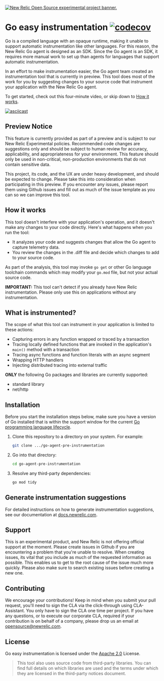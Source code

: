 <a href="https://opensource.newrelic.com/oss-category/#new-relic-experimental"><picture><source media="(prefers-color-scheme: dark)" srcset="https://github.com/newrelic/opensource-website/raw/main/src/images/categories/dark/Experimental.png"><source media="(prefers-color-scheme: light)" srcset="https://github.com/newrelic/opensource-website/raw/main/src/images/categories/Experimental.png"><img alt="New Relic Open Source experimental project banner." src="https://github.com/newrelic/opensource-website/raw/main/src/images/categories/Experimental.png"></picture></a>

# Go easy instrumentation [![codecov](https://codecov.io/gh/newrelic/go-easy-instrumentation/graph/badge.svg?token=0qFy6WGpL8)](https://codecov.io/gh/newrelic/go-easy-instrumentation)
Go is a compiled language with an opaque runtime, making it unable to support automatic instrumentation like other languages. For this reason, the New Relic Go agent is designed as an SDK. Since the Go agent is an SDK, it requires more manual work to set up than agents for languages that support automatic instrumentation.

In an effort to make instrumentation easier, the Go agent team created an instrumentation tool that is currently in preview. This tool does most of the work for you by suggesting changes to your source code that instrument your application with the New Relic Go agent.

To get started, check out this four-minute video, or skip down to [How it works](#how-it-works).

[![asciicast](https://asciinema.org/a/r0Il7o2eMiZaLKHIlew3IL2nx.svg)](https://asciinema.org/a/r0Il7o2eMiZaLKHIlew3IL2nx)

## Preview Notice

This feature is currently provided as part of a preview and is subject to our New Relic Experimental policies. Recommended code changes are suggestions only and should be subject to human review for accuracy, applicability, and appropriateness for your environment. This feature should only be used in non-critical, non-production environments that do not contain sensitive data.

This project, its code, and the UX are under heavy development, and should be expected to change. Please take this into consideration when participating in this preview. If you encounter any issues, please report them using Github issues and fill out as much of the issue template as you can so we can improve this tool.

## How it works

This tool doesn't interfere with your application's operation, and it doesn't make any changes to your code directly. Here's what happens when you run the tool:

* It analyzes your code and suggests changes that allow the Go agent to capture telemetry data. 
* You review the changes in the .diff file and decide which changes to add to your source code.

As part of the analysis, this tool may invoke `go get` or other Go language toolchain commands which may modify your `go.mod` file, but not your actual source code.

**IMPORTANT:** This tool can't detect if you already have New Relic instrumentation. Please only use this on applications without any instrumentation.

## What is instrumented?

The scope of what this tool can instrument in your application is limited to these actions:

 - Capturing errors in any function wrapped or traced by a transaction
 - Tracing locally defined functions that are invoked in the application's `main()` method with a transaction
 - Tracing async functions and function literals with an async segment
 - Wrapping HTTP handlers
 - Injecting distributed tracing into external traffic

**ONLY** the following Go packages and libraries are currently supported:

  - standard library
  - net/http

## Installation

Before you start the installation steps below, make sure you have a version of Go installed that is within the support window for the current [Go programming language lifecycle](https://endoflife.date/go).

1. Clone this repository to a directory on your system. For example:
    ```sh
    git clone .../go-agent-pre-instrumentation
    ```
2. Go into that directory:
    ```sh
    cd go-agent-pre-instrumentation
    ```
3. Resolve any third-party dependencies:
    ```sh
    go mod tidy
    ```
## Generate instrumentation suggestions

For detailed instructions on how to generate instrumentation suggestions, see our documentation at [docs.newrelic.com](https://docs/apm/agents/go-agent/installation/install-automation-new-relic-go/#generate-suggestions).

## Support
This is an experimental product, and New Relic is not offering official support at the moment. Please create issues in Github if you are encountering a problem that you're unable to resolve. When creating issues, its vital that you include as much of the requested information as possible. This enables us to get to the root cause of the issue much more quickly. Please also make sure to search existing issues before creating a new one.

## Contributing
We encourage your contributions! Keep in mind when you submit your pull request, you'll need to sign the CLA via the click-through using CLA-Assistant. You only have to sign the CLA one time per project.
If you have any questions, or to execute our corporate CLA, required if your contribution is on behalf of a company, please drop us an email at opensource@newrelic.com.


## License
Go easy instrumentation is licensed under the [Apache 2.0](http://apache.org/licenses/LICENSE-2.0.txt) License.
>This tool also uses source code from third-party libraries. You can find full details on which libraries are used and the terms under which they are licensed in the third-party notices document.
